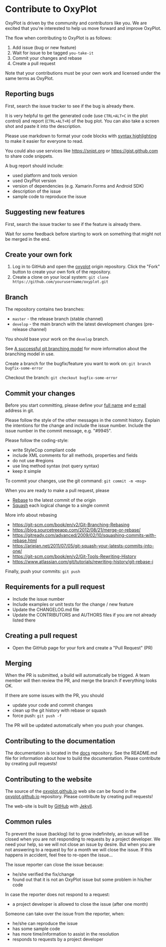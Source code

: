 Contribute to OxyPlot
=====================

OxyPlot is driven by the community and contributors like you. We are excited that you're interested to help us move forward and improve OxyPlot.

The flow when contributing to OxyPlot is as follows:

1. Add issue (bug or new feature)
2. Wait for issue to be tagged `you-take-it`
3. Commit your changes and rebase
4. Create a pull request

Note that your contributions must be your own work and licensed under the same terms as OxyPlot.


## Reporting bugs

First, search the issue tracker to see if the bug is already there.

It is very helpful to get the generated code (use `CTRL+ALT+C` in the plot control) and report (`CTRL+ALT+R`) of the bug plot. You can also take a screen shot and paste it into the description.

Please use markdown to format your code blocks with [syntax highlighting](https://help.github.com/articles/github-flavored-markdown/#syntax-highlighting) to make it easier for everyone to read. 

You could also use services like https://snipt.org or https://gist.github.com to share code snippets.

A bug report should include:

- used platform and tools version
- used OxyPlot version
- version of dependencies (e.g. Xamarin.Forms and Android SDK)
- description of the issue
- sample code to reproduce the issue


## Suggesting new features

First, search the issue tracker to see if the feature is already there.

Wait for some feedback before starting to work on something that might not be merged in the end.

## Create your own fork

1. Log in to GitHub and open the [oxyplot](https://github.com/oxyplot/oxyplot/) origin repository. Click the "Fork" button to create your own fork of the repository.
2. Create a clone on your local system: `git clone https://github.com/yourusername/oxyplot.git`


## Branch

The repository contains two branches:

- `master` - the release branch (stable channel)  
- `develop` - the main branch with the latest development changes (pre-release channel)

You should base your work on the `develop` branch.

See [A successful git branching model](https://nvie.com/posts/a-successful-git-branching-model/) for more information about the branching model in use.

Create a branch for the bugfix/feature you want to work on: `git branch bugfix-some-error`

Checkout the branch: `git checkout bugfix-some-error`


## Commit your changes

Before you start committing, please define your [full name](https://help.github.com/articles/setting-your-username-in-git/) and [e-mail](https://help.github.com/articles/setting-your-email-in-git/) address in git.

Please follow the style of the other messages in the commit history. Explain the intentions for the change and include the issue number. Include the issue number in the commit message, e.g. "#9945".

Please follow the coding-style:

- write StyleCop compliant code
- include XML comments for all methods, properties and fields
- do not use #regions
- use linq method syntax (not query syntax)
- keep it simple

To commit your changes, use the git command: `git commit -m <msg>`

When you are ready to make a pull request, please

- [Rebase](https://git-scm.com/docs/git-rebase) to the latest commit of the origin
- [Squash](http://gitready.com/advanced/2009/02/10/squashing-commits-with-rebase.html) each logical change to a single commit 

More info about rebasing

- https://git-scm.com/book/en/v2/Git-Branching-Rebasing
- https://blog.sourcetreeapp.com/2012/08/21/merge-or-rebase/
- https://gitready.com/advanced/2009/02/10/squashing-commits-with-rebase.html
- https://ariejan.net/2011/07/05/git-squash-your-latests-commits-into-one/
- https://git-scm.com/book/en/v2/Git-Tools-Rewriting-History
- https://www.atlassian.com/git/tutorials/rewriting-history/git-rebase-i

Finally, push your commits: `git push`


## Requirements for a pull request

- Include the issue number
- Include examples or unit tests for the change / new feature
- Update the CHANGELOG.md file
- Update the CONTRIBUTORS and AUTHORS files if you are not already listed there


## Creating a pull request

- Open the GitHub page for your fork and create a "Pull Request" (PR)


## Merging

When the PR is submitted, a build will automatically be trigged.
A team member will then review the PR, and merge the branch if everything looks OK.

If there are some issues with the PR, you should
- update your code and commit changes
- clean up the git history with rebase or squash
- force push: `git push -f`

The PR will be updated automatically when you push your changes.


## Contributing to the documentation

The documentation is located in the [docs](https://github.com/oxyplot/docs) repository. 
See the README.md file for information about how to build the documentation.
Please contribute by creating pull requests!


## Contributing to the website

The source of the [oxyplot.github.io](https://oxyplot.github.io/) web site can be found in the [oxyplot.github.io](https://github.com/oxyplot/oxyplot.github.io) repository.
Please contribute by creating pull requests!

The web-site is built by [GitHub](https://github.com/) with [Jekyll](https://jekyllrb.com/).


## Common rules

To prevent the issue (backlog) list to grow indefinitely, an issue will be closed when you are not responding to requests by a project developer.
We need your help, so we will not close an issue by desire. But when you are not answering to a request by for a month we will close the issue.
If this happens in accident, feel free to re-open the issue...

The issue reporter can close the issue because:

- he/she verified the fix/change
- found out that it is not an OxyPlot issue but some problem in his/her code

In case the reporter does not respond to a request:

- a project developer is allowed to close the issue (after one month)

Someone can take over the issue from the reporter, when:

- he/she can reproduce the issue
- has some sample code
- has more time/information to assist in the resolution
- responds to requests by a project developer
